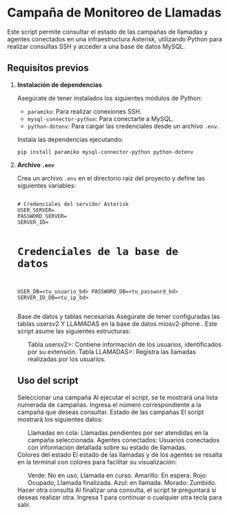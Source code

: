 # Campaña de Monitoreo de Llamadas

Este script permite consultar el estado de las campañas de llamadas y agentes conectados en una infraestructura Asterisk, utilizando Python para realizar consultas SSH y acceder a una base de datos MySQL.

## Requisitos previos

<ol>
  <li>
    <strong>Instalación de dependencias</strong>
    <p>Asegúrate de tener instalados los siguientes módulos de Python:</p>
    <ul>
      <li><code>paramiko</code>: Para realizar conexiones SSH.</li>
      <li><code>mysql-connector-python</code>: Para conectarte a MySQL.</li>
      <li><code>python-dotenv</code>: Para cargar las credenciales desde un archivo <code>.env</code>.</li>
    </ul>
    <p>Instala las dependencias ejecutando:</p>
    <pre><code>pip install paramiko mysql-connector-python python-dotenv</code></pre>
  </li>
  <li>
    <strong>Archivo <code>.env</code></strong>
    <p>Crea un archivo <code>.env</code> en el directorio raíz del proyecto y define las siguientes variables:</p>
    <pre><code>
# Credenciales del servidor Asterisk
USER_SERVER=<tu_usuario_asterisk>
PASSWORD_SERVER=<tu_password_asterisk>
SERVER_ID=<tu_ip_asterisk>

# Credenciales de la base de datos
USER_DB=<tu_usuario_bd>
PASSWORD_DB=<tu_password_bd>
SERVER_ID_DB=<tu_ip_bd>
    </code></pre>
  </eso>
  <eso>
    <fuerte>Base de datos y tablas necesarias</fuerte>
    <PAG>Asegúrate de tener configuradas las tablas  usersv2  Y  LLAMADAS  en la base de datos  miosv2-phone . Este script asume las siguientes estructuras:</PAG>
    <ul>
      <eso><fuerte>Tabla  usersv2></fuerte>: Contiene información de los usuarios, identificados por su extensión.</eso>
      <eso><fuerte>Tabla  LLAMADAS></fuerte>: Registra las llamadas realizadas por los usuarios.</eso>
    </ul>
  </eso>
</viejo>

## Uso del script

<viejo>
  <eso>
    <fuerte>Seleccionar una campaña</fuerte>
    <PAG>Al ejecutar el script, se te mostrará una lista numerada de campañas. Ingresa el número correspondiente a la campaña que deseas consultar.</PAG>
  </eso>
  <eso>
    <fuerte>Estado de las campañas</fuerte>
    <PAG>El script mostrará los siguientes datos:</PAG>
    <ul>
      <eso><fuerte>Llamadas en cola</fuerte>: Llamadas pendientes por ser atendidas en la campaña seleccionada.</eso>
      <eso><fuerte>Agentes conectados</fuerte>: Usuarios conectados con información detallada sobre su estado de llamadas.</eso>
    </ul>
  </eso>
  <eso>
    <fuerte>Colores del estado</fuerte>
    <PAG>El estado de las llamadas y de los agentes se resalta en la terminal con colores para facilitar su visualización:</PAG>
    <ul>
      <eso><durar Estilo="color: verde;">Verde</durar>: <Código>No en uso</Código>, <Código>Llamada en curso</Código>.</eso>
      <eso><durar Estilo="color: amarillo;">Amarillo</durar>: <Código>En espera</Código>.</eso>
      <eso><durar Estilo="color: rojo;">Rojo</durar>: <Código>Ocupado</Código>, <Código>Llamada finalizada</Código>.</eso>
      <eso><durar Estilo="color: azul;">Azul</durar>: <Código>en llamada</Código>.</eso>
      <eso><durar Estilo="color: morado;">Morado</durar>: <Código>Zumbido</Código>.</eso>
    </ul>
  </eso>
  <eso>
    <fuerte>Hacer otra consulta</fuerte>
    <PAG>Al finalizar una consulta, el script te preguntará si deseas realizar otra. Ingresa <Código>1</Código> para continuar o cualquier otra tecla para salir.</PAG>
  </eso>
</viejo>
